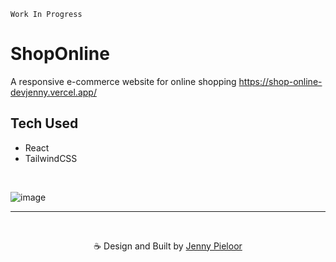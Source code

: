 `Work In Progress`

# ShopOnline
A responsive e-commerce website for online shopping https://shop-online-devjenny.vercel.app/

## Tech Used
- React
- TailwindCSS

<br>

![image](https://github.com/devJennyy/shop-online/assets/135243946/2a5621d3-0ea2-418d-8076-92a3744b4dbd)

***

<br>
<p align="center">☕ Design and Built by <a href="https://linktree-jenny.vercel.app/">Jenny Pieloor</a></p>
